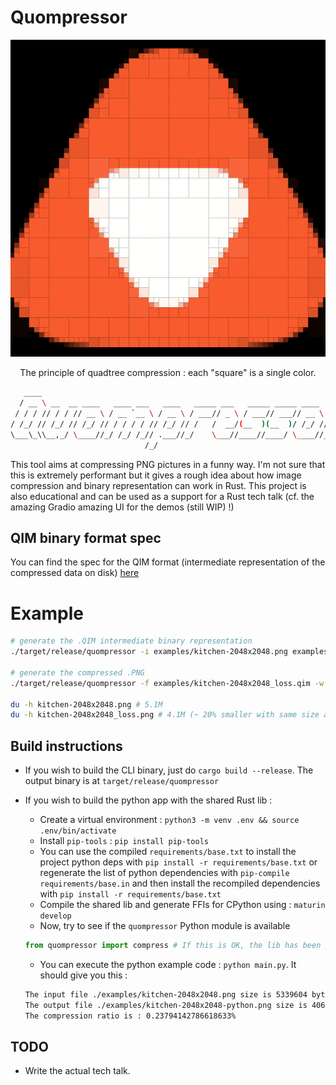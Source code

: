 

# Quompressor

<p align="center">
  <img src="./doc/api.video-quadtree.gif" />
  <p align="center">The principle of quadtree compression : each "square" is a single color.</p>
</p>

```bash
   ____                                                                      
  / __ \ __  __ ____   ____ ___   ____   _____ ___   _____ _____ ____   _____
 / / / // / / // __ \ / __ `__ \ / __ \ / ___// _ \ / ___// ___// __ \ / ___/
/ /_/ // /_/ // /_/ // / / / / // /_/ // /   /  __/(__  )(__  )/ /_/ // /    
\___\_\\__,_/ \____//_/ /_/ /_// .___//_/    \___//____//____/ \____//_/     
                              /_/                                            
```
This tool aims at compressing PNG pictures in a funny way. I'm not sure that this is extremely performant
but it gives a rough idea about how image compression and binary representation can work in Rust. This
project is also educational and can be used as a support for a Rust tech talk (cf. the amazing Gradio amazing UI for the demos (still WIP) !) 

## QIM binary format spec

You can find the spec for the QIM format (intermediate representation of the compressed data on disk) [here](./doc/QIM_spec.md)

# Example

```bash
# generate the .QIM intermediate binary representation
./target/release/quompressor -i examples/kitchen-2048x2048.png examples/kitchen-2048x2048_loss.qim 

# generate the compressed .PNG
./target/release/quompressor -f examples/kitchen-2048x2048_loss.qim -w 2048

du -h kitchen-2048x2048.png # 5.1M
du -h kitchen-2048x2048_loss.png # 4.1M (~ 20% smaller with same size and still with a very decent quality)
```

## Build instructions

* If you wish to build the CLI binary, just do `cargo build --release`. The output binary is at `target/release/quompressor`

* If you wish to build the python app with the shared Rust lib :
  * Create a virtual environment : `python3 -m venv .env && source .env/bin/activate`
  * Install `pip-tools` : `pip install pip-tools`
  * You can use the compiled `requirements/base.txt` to install the project python deps with `pip install -r requirements/base.txt` or regenerate the list of python dependencies with `pip-compile requirements/base.in` and then install the recompiled dependencies with `pip install -r requirements/base.txt`
  * Compile the shared lib and generate FFIs for CPython using : `maturin develop`
  * Now, try to see if the `quompressor` Python module is available
  
  ```python
  from quompressor import compress # If this is OK, the lib has been ported to a CPython module
  ```


  * You can execute the python example code : `python main.py`. It should give you this :

  ```bash
  The input file ./examples/kitchen-2048x2048.png size is 5339604 bytes
  The output file ./examples/kitchen-2048x2048-python.png size is 4069091 bytes
  The compression ratio is : 0.23794142786618633%
  ```



## TODO

* Write the actual tech talk.